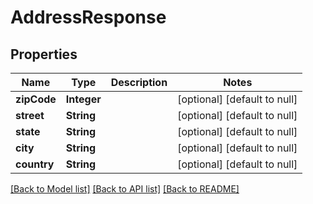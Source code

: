 # AddressResponse
## Properties

| Name | Type | Description | Notes |
|------------ | ------------- | ------------- | -------------|
| **zipCode** | **Integer** |  | [optional] [default to null] |
| **street** | **String** |  | [optional] [default to null] |
| **state** | **String** |  | [optional] [default to null] |
| **city** | **String** |  | [optional] [default to null] |
| **country** | **String** |  | [optional] [default to null] |

[[Back to Model list]](../README.md#documentation-for-models) [[Back to API list]](../README.md#documentation-for-api-endpoints) [[Back to README]](../README.md)

